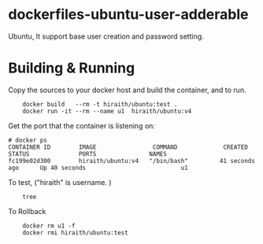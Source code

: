 # dockerfiles-ubuntu-user-adderable
Ubuntu, It support base user creation and password setting.

# Building & Running

Copy the sources to your docker host and build the container, and to run.
```
	docker build   --rm -t hiraith/ubuntu:test .
	docker run -it --rm --name u1  hiraith/ubuntu:v4
```
Get the port that the container is listening on:

```
# docker ps
CONTAINER ID        IMAGE                COMMAND             CREATED             STATUS              PORTS               NAMES
fc199e02d300        hiraith/ubuntu:v4   "/bin/bash"         41 seconds ago      Up 40 seconds                           u1
```

To test, ("hiraith" is username. )
```
	tree
```
To Rollback
```
    docker rm u1 -f
    docker rmi hiraith/ubuntu:test
```
